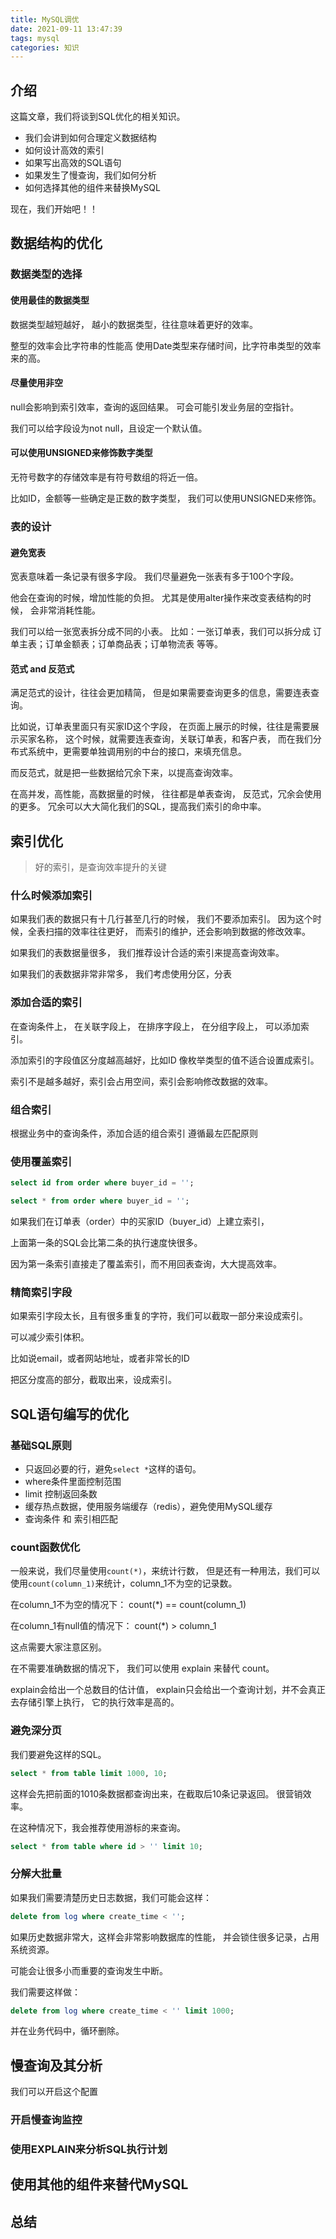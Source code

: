 ```yaml
---
title: MySQL调优
date: 2021-09-11 13:47:39
tags: mysql
categories: 知识
---
```

## 介绍
这篇文章，我们将谈到SQL优化的相关知识。

- 我们会讲到如何合理定义数据结构
- 如何设计高效的索引
- 如果写出高效的SQL语句
- 如果发生了慢查询，我们如何分析
- 如何选择其他的组件来替换MySQL

现在，我们开始吧！！

<!--more-->

## 数据结构的优化
### 数据类型的选择
#### 使用最佳的数据类型
数据类型越短越好，
越小的数据类型，往往意味着更好的效率。

整型的效率会比字符串的性能高
使用Date类型来存储时间，比字符串类型的效率来的高。

#### 尽量使用非空
null会影响到索引效率，查询的返回结果。
可会可能引发业务层的空指针。

我们可以给字段设为not null，且设定一个默认值。

#### 可以使用UNSIGNED来修饰数字类型
无符号数字的存储效率是有符号数组的将近一倍。

比如ID，金额等一些确定是正数的数字类型，
我们可以使用UNSIGNED来修饰。

### 表的设计

#### 避免宽表
宽表意味着一条记录有很多字段。
我们尽量避免一张表有多于100个字段。

他会在查询的时候，增加性能的负担。
尤其是使用alter操作来改变表结构的时候，
会非常消耗性能。

我们可以给一张宽表拆分成不同的小表。
比如：一张订单表，我们可以拆分成
订单主表；订单金额表；订单商品表；订单物流表 等等。

#### 范式 and 反范式
满足范式的设计，往往会更加精简，
但是如果需要查询更多的信息，需要连表查询。

比如说，订单表里面只有买家ID这个字段，
在页面上展示的时候，往往是需要展示买家名称，
这个时候，就需要连表查询，关联订单表，和客户表，
而在我们分布式系统中，更需要单独调用别的中台的接口，来填充信息。

而反范式，就是把一些数据给冗余下来，以提高查询效率。

在高并发，高性能，高数据量的时候，
往往都是单表查询，
反范式，冗余会使用的更多。
冗余可以大大简化我们的SQL，提高我们索引的命中率。

## 索引优化
> 好的索引，是查询效率提升的关键

### 什么时候添加索引
如果我们表的数据只有十几行甚至几行的时候，
我们不要添加索引。
因为这个时候，全表扫描的效率往往更好，
而索引的维护，还会影响到数据的修改效率。

如果我们的表数据量很多，
我们推荐设计合适的索引来提高查询效率。

如果我们的表数据非常非常多，
我们考虑使用分区，分表

### 添加合适的索引
在查询条件上，
在关联字段上，
在排序字段上，
在分组字段上，
可以添加索引。

添加索引的字段值区分度越高越好，比如ID
像枚举类型的值不适合设置成索引。

索引不是越多越好，索引会占用空间，索引会影响修改数据的效率。

### 组合索引
根据业务中的查询条件，添加合适的组合索引
遵循最左匹配原则

### 使用覆盖索引
```sql
select id from order where buyer_id = '';

select * from order where buyer_id = '';
```
如果我们在订单表（order）中的买家ID（buyer_id）上建立索引，

上面第一条的SQL会比第二条的执行速度快很多。

因为第一条索引直接走了覆盖索引，而不用回表查询，大大提高效率。

### 精简索引字段
如果索引字段太长，且有很多重复的字符，我们可以截取一部分来设成索引。

可以减少索引体积。

比如说email，或者网站地址，或者非常长的ID

把区分度高的部分，截取出来，设成索引。

## SQL语句编写的优化

### 基础SQL原则
- 只返回必要的行，避免`select *`这样的语句。
- where条件里面控制范围
- limit 控制返回条数
- 缓存热点数据，使用服务端缓存（redis），避免使用MySQL缓存
- 查询条件 和 索引相匹配

### count函数优化
一般来说，我们尽量使用`count(*)`，来统计行数，
但是还有一种用法，我们可以使用`count(column_1)`来统计，column_1不为空的记录数。

在column_1不为空的情况下：
count(*) == count(column_1)

在column_1有null值的情况下：
count(*) > column_1

这点需要大家注意区别。

在不需要准确数据的情况下，
我们可以使用 explain 来替代 count。

explain会给出一个总数目的估计值，
explain只会给出一个查询计划，并不会真正去存储引擎上执行，
它的执行效率是高的。

### 避免深分页
我们要避免这样的SQL。
```sql
select * from table limit 1000, 10;
```

这样会先把前面的1010条数据都查询出来，在截取后10条记录返回。
很营销效率。

在这种情况下，我会推荐使用游标的来查询。

```sql
select * from table where id > '' limit 10;
```

### 分解大批量
如果我们需要清楚历史日志数据，我们可能会这样：
```sql
delete from log where create_time < '';
```

如果历史数据非常大，这样会非常影响数据库的性能，
并会锁住很多记录，占用系统资源。

可能会让很多小而重要的查询发生中断。

我们需要这样做：
```sql
delete from log where create_time < '' limit 1000;
```
并在业务代码中，循环删除。

## 慢查询及其分析
我们可以开启这个配置

### 开启慢查询监控

### 使用EXPLAIN来分析SQL执行计划

## 使用其他的组件来替代MySQL

## 总结